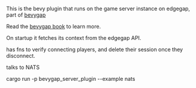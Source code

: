 This is the bevy plugin that runs on the game server instance on edgegap, part of  [bevygap](https://github.com/bananabit-dev/bevygap)

Read the [bevygap book](https://rj.github.io/bevygap/) to learn more.


On startup it fetches its context from the edgegap API.

has fns to verify connecting players, and delete their session once they disconnect.

talks to NATS



cargo run -p bevygap_server_plugin --example nats